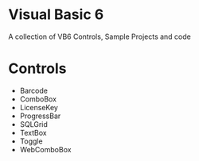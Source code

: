# Visual Basic 6 
 A collection of VB6 Controls, Sample Projects and code


# Controls

* Barcode
* ComboBox
* LicenseKey
* ProgressBar
* SQLGrid
* TextBox
* Toggle
* WebComboBox

